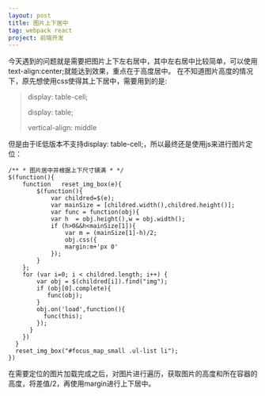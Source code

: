 ```yaml
---
layout: post
title: 图片上下居中
tag: webpack react
project: 前端开发
---
```


今天遇到的问题就是需要把图片上下左右居中，其中左右居中比较简单，可以使用text-align:center;就能达到效果，重点在于高度居中。
在不知道图片高度的情况下，原先想使用css使得其上下居中，需要用到的是:

>display: table-cell;
>
>display: table;
>
>vertical-align: middle

但是由于IE低版本不支持display: table-cell;，所以最终还是使用js来进行图片定位：

```
/** * 图片居中并根据上下尺寸铺满 * */
$(function(){    
	function   reset_img_box(e){        
		$(function(){            
			var childred=$(e);            
			var mainSize = [childred.width(),childred.height()];            
			var func = function(obj){                
			var h  = obj.height(),w = obj.width();                
			if (h>0&&h<mainSize[1]){                    
				var m = (mainSize[1]-h)/2;                    
				obj.css({                        
				margin:m+'px 0'                   
			});               
		}            
	};           
	for (var i=0; i < childred.length; i++) {                
        var obj = $(childred[i]).find("img");                
        if (obj[0].complete){                   
           func(obj);                
        }                
        obj.on('load',function(){                    
          func(this);                
        });            
      }          
    })    
  }    
  reset_img_box("#focus_map_small .ul-list li");
})
```

在需要定位的图片加载完成之后，对图片进行遍历，获取图片的高度和所在容器的高度，将差值/2，再使用margin进行上下居中。
